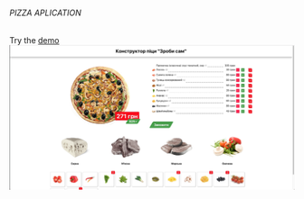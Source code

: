 ###### PIZZA APLICATION
Try the <a href="https://notmasterpiece.github.io/Pizza/" target="_blank">demo</a>
![alt text](./preview.jpg) 

